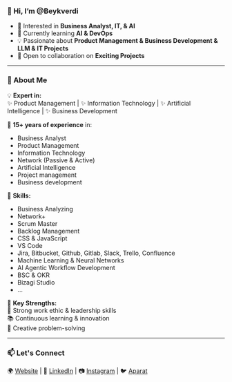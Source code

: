 ### 👋 Hi, I’m @Beykverdi
- 👀 Interested in **Business Analyst, IT, & AI**  
- 🌱 Currently learning **AI & DevOps**  
- 💡 Passionate about **Product Management & Business Development & LLM & IT Projects**  
- 🤝 Open to collaboration on **Exciting Projects**  

---

### 🚀 About Me  
💡 **Expert in:**  
✨ Product Management | ✨ Information Technology | ✨ Artificial Intelligence | ✨ Business Development  

🔹 **15+ years of experience** in:  
   - Business Analyst 
   - Product Management
   - Information Technology
   - Network (Passive & Active) 
   - Artificial Intelligence
   - Project management
   - Business development  
    
🎯 **Skills:**  
   - Business Analyzing
   - Network+
   - Scrum Master
   - Backlog Management
   - CSS & JavaScript
   - VS Code
   - Jira, Bitbucket, Github, Gitlab, Slack, Trello, Confluence
   - Machine Learning & Neural Networks  
   - AI Agentic Workflow Development
   - BSC & OKR
   - Bizagi Studio
   - ...

📌 **Key Strengths:**  
   💪 Strong work ethic & leadership skills  
   📚 Continuous learning & innovation  
   🧩 Creative problem-solving

---

### 📫 Let's Connect  
🌍 [Website](https://sepehrix.com) | 💼 [LinkedIn](www.linkedin.com/in/beikverdi) | 📷 [Instagram](https://www.instagram.com/sepehrix.co) | 🐦 [Aparat](https://twitter.com/yourhandle)

